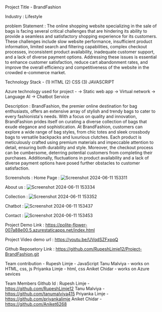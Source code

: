 Project Title - BrandFashion

Industry : Lifestyle

problem Statement :
The online shopping website specializing in the sale of bags is facing several critical challenges that are hindering its ability to provide a seamless and satisfactory shopping experience for its customers. These challenges include slow website performance, insufficient product information, limited search and filtering capabilities, complex checkout processes, inconsistent product availability, inadequate customer support, and a lack of diverse payment options. Addressing these issues is essential to enhance customer satisfaction, reduce cart abandonment rates, and improve the overall efficiency and competitiveness of the website in the crowded e-commerce market.


Technology Stack - 
(1) HTML
(2) CSS 
(3) JAVASCRIPT

Azure technology used for project -
-> Static web app
-> Virtual network
-> Language AI
-> Chatbot Service 


Description :  BrandFashion, the premier online destination for bag enthusiasts, offers an extensive array of stylish and trendy bags to cater to every fashionista's needs. With a focus on quality and innovation, BrandFashion prides itself on curating a diverse collection of bags that exude elegance and sophistication.
At BrandFashion, customers can explore a wide range of bag styles, from chic totes and sleek crossbody bags to versatile backpacks and luxurious clutches. Each product is meticulously crafted using premium materials and impeccable attention to detail, ensuring both durability and style.
Moreover, the checkout process can be cumbersome, deterring potential customers from completing their purchases. Additionally, fluctuations in product availability and a lack of diverse payment options have posed further obstacles to customer satisfaction.


Screenshots :
 Home Page :
![Screenshot 2024-06-11 153311](https://github.com/RupeshLimje12/Project-BrandFashion/assets/172354061/c64688de-b825-413c-b429-d8bebb8e3e87)

About us :
![Screenshot 2024-06-11 153334](https://github.com/RupeshLimje12/Project-BrandFashion/assets/172354061/475a52b3-c925-4db4-97bc-6e2684fdecea)

Collection :
![Screenshot 2024-06-11 153352](https://github.com/RupeshLimje12/Project-BrandFashion/assets/172354061/97a7301a-b2e0-4b0e-9389-d5bda0871df1)

Chatbot :
![Screenshot 2024-06-11 153437](https://github.com/RupeshLimje12/Project-BrandFashion/assets/172354061/853c51c5-7ad0-4b56-932c-63ccb9a8302d)

Contact : 
![Screenshot 2024-06-11 153453](https://github.com/RupeshLimje12/Project-BrandFashion/assets/172354061/60197ca6-d2e1-498a-85c3-1fa5f5957618)




Project Demo Link : https://polite-flower-007a88e00.5.azurestaticapps.net/index.html

Project Video demo url : https://youtu.be/UVqdSZFxpqQ

Github Reposetory Link : https://github.com/RupeshLimje12/Project-BrandFashion.git



Team contribution - 
Rupesh Limje - JavaScript
Tanu Malviya - works on HTML, css, js
Priyanka Limje - html, css
Aniket Chidar - works on Azure sevices


Team Members Github Id :
Rupesh Limje - https://github.com/RupeshLimje12
Tanu Malviya - https://github.com/tanumalviya415
Priyanka Limje - https://github.com/priyankalimje
Aniket Chidar - https://github.com/Aniket6268
